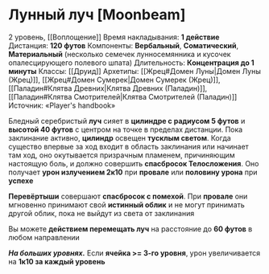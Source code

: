 # Лунный луч [Moonbeam]
2 уровень, [[Воплощение]]
Время накладывания: **1 действие**
Дистанция: **120 футов**
Компоненты: **Вербальный**, **Соматический**, **Материальный** (несколько семечек лунносемянника и кусочек опалесцирующего полевого шпата)
Длительность: **Концентрация до 1 минуты**
Классы: [[Друид]]
Архетипы: [[Жрец#Домен Луны|Домен Луны (Жрец)]], [[Жрец#Домен Сумерек|Домен Сумерек (Жрец)]], [[Паладин#Клятва Древних|Клятва Древних (Паладин)]], [[Паладин#Клятва Смотрителей|Клятва Смотрителей (Паладин)]]
Источник: «Player's handbook»

Бледный серебристый **луч** сияет в **цилиндре с радиусом 5 футов** и **высотой 40 футов** с центром на точке в пределах дистанции. Пока заклинание активно, **цилиндр** освещен **тусклым светом**. Когда существо впервые за ход входит в область заклинания или начинает там ход, оно окутывается призрачным пламенем, причиняющим настоящую боль, и должно совершить **спасбросок Телосложения**. Оно получает **урон излучением 2к10** при **провале** или **половину урона** при **успехе**

**Перевёртыши** совершают **спасбросок с помехой**. При **провале** они мгновенно принимают свой **истинный облик** и не могут принимать другой облик, пока не выйдут из света от заклинания

Вы можете **действием перемещать луч** на расстояние до **60 футов** в любом направлении

**_На больших уровнях._** Если **ячейка >= 3-го уровня**, урон увеличивается на **1к10 за каждый уровень**